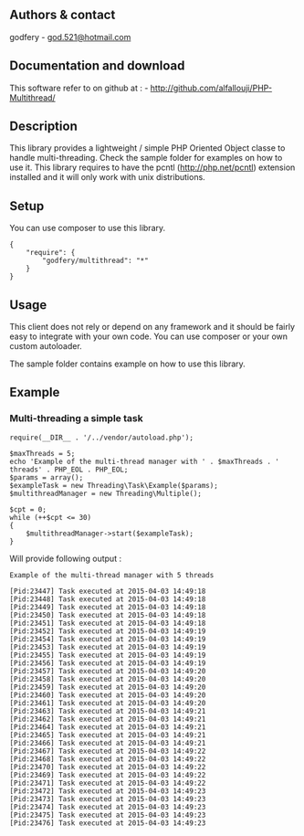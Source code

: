     
## Authors & contact


godfery
    - god.521@hotmail.com

    
## Documentation and download


This software refer to   on github at :
    - http://github.com/alfallouji/PHP-Multithread/





## Description


This library provides a lightweight / simple PHP Oriented Object classe to handle multi-threading. Check the sample folder for examples on how to use it. This library requires to have the pcntl (http://php.net/pcntl) extension installed and it will only work with unix distributions.

## Setup 

You can use composer to use this library.

```
{
    "require": {
		"godfery/multithread": "*"
    }
}
```


## Usage

This client does not rely or depend on any framework and it should be fairly easy to integrate with your own code. You can use composer or your own custom autoloader.

The sample folder contains example on how to use this library.

## Example

### Multi-threading a simple task
```
require(__DIR__ . '/../vendor/autoload.php');

$maxThreads = 5;
echo 'Example of the multi-thread manager with ' . $maxThreads . ' threads' . PHP_EOL . PHP_EOL;
$params = array();
$exampleTask = new Threading\Task\Example($params);
$multithreadManager = new Threading\Multiple();

$cpt = 0;
while (++$cpt <= 30)
{
    $multithreadManager->start($exampleTask);
}
```

Will provide following output : 
```
Example of the multi-thread manager with 5 threads

[Pid:23447] Task executed at 2015-04-03 14:49:18
[Pid:23448] Task executed at 2015-04-03 14:49:18
[Pid:23449] Task executed at 2015-04-03 14:49:18
[Pid:23450] Task executed at 2015-04-03 14:49:18
[Pid:23451] Task executed at 2015-04-03 14:49:18
[Pid:23452] Task executed at 2015-04-03 14:49:19
[Pid:23454] Task executed at 2015-04-03 14:49:19
[Pid:23453] Task executed at 2015-04-03 14:49:19
[Pid:23455] Task executed at 2015-04-03 14:49:19
[Pid:23456] Task executed at 2015-04-03 14:49:19
[Pid:23457] Task executed at 2015-04-03 14:49:20
[Pid:23458] Task executed at 2015-04-03 14:49:20
[Pid:23459] Task executed at 2015-04-03 14:49:20
[Pid:23460] Task executed at 2015-04-03 14:49:20
[Pid:23461] Task executed at 2015-04-03 14:49:20
[Pid:23463] Task executed at 2015-04-03 14:49:21
[Pid:23462] Task executed at 2015-04-03 14:49:21
[Pid:23464] Task executed at 2015-04-03 14:49:21
[Pid:23465] Task executed at 2015-04-03 14:49:21
[Pid:23466] Task executed at 2015-04-03 14:49:21
[Pid:23467] Task executed at 2015-04-03 14:49:22
[Pid:23468] Task executed at 2015-04-03 14:49:22
[Pid:23470] Task executed at 2015-04-03 14:49:22
[Pid:23469] Task executed at 2015-04-03 14:49:22
[Pid:23471] Task executed at 2015-04-03 14:49:22
[Pid:23472] Task executed at 2015-04-03 14:49:23
[Pid:23473] Task executed at 2015-04-03 14:49:23
[Pid:23474] Task executed at 2015-04-03 14:49:23
[Pid:23475] Task executed at 2015-04-03 14:49:23
[Pid:23476] Task executed at 2015-04-03 14:49:23
```
